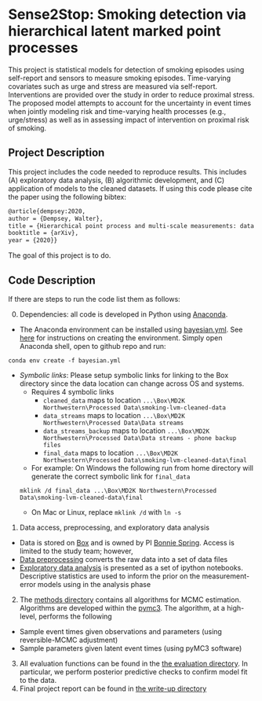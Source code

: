 # Sense2Stop: Smoking detection via hierarchical latent marked point processes  #

This project is statistical models for detection of smoking episodes using self-report and sensors to measure smoking episodes.  Time-varying covariates such as urge and stress are measured via self-report.  Interventions are provided over the study in order to reduce proximal stress.  The proposed model attempts to account for the uncertainty in event times when jointly modeling risk and time-varying health processes (e.g., urge/stress) as well as in assessing impact of intervention on proximal risk of smoking.

## Project Description ##
This project includes the code needed to reproduce results.  This includes (A) exploratory data analysis, (B) algorithmic development, and (C) application of models to the cleaned datasets. If using this code please cite the paper using the following bibtex: 

```tex
@article{dempsey:2020,
author = {Dempsey, Walter},
title = {Hierarchical point process and multi-scale measurements: data integration for latent recurrent event analysis under uncertainty},
booktitle = {arXiv},
year = {2020}}
```
The goal of this project is to do. 

## Code Description ##

If there are steps to run the code list them as follows: 

0. Dependencies: all code is developed in Python using [Anaconda](https://anaconda.org/about).
* The Anaconda environment can be installed using [bayesian.yml](./bayesian.yml). See [here](https://docs.conda.io/projects/conda/en/latest/user-guide/tasks/manage-environments.html#creating-an-environment-from-an-environment-yml-file) for instructions on creating the environment.  Simply open Anaconda shell, open to github repo and run:
```
conda env create -f bayesian.yml
```
* _Symbolic links_: Please setup symbolic links for linking to the Box directory since the data location can change across OS and systems.  
  + Requires 4 symbolic links
    - `cleaned_data` maps to location `...\Box\MD2K Northwestern\Processed Data\smoking-lvm-cleaned-data`
    - `data_streams` maps to location `...\Box\MD2K Northwestern\Processed Data\Data streams`
    - `data_streams_backup` maps to location `...\Box\MD2K Northwestern\Processed Data\Data streams - phone backup files`
    - `final_data` maps to location `...\Box\MD2K Northwestern\Processed Data\smoking-lvm-cleaned-data\final`
  + For example: On Windows the following run from home directory will generate the correct symbolic link for `final_data`
  ```
  mklink /d final_data ...\Box\MD2K Northwestern\Processed Data\smoking-lvm-cleaned-data\final
  ```
  + On Mac or Linux, replace `mklink /d` with `ln -s`
1. Data access, preprocessing, and exploratory data analysis
* Data is stored on [Box](https://account.box.com/login) and is owned by PI [Bonnie Spring](https://www.feinberg.northwestern.edu/faculty-profiles/az/profile.html?xid=16136).  Access is limited to the study team; however, 
* [Data preprocessing](/data_preprocessing) converts the raw data into a set of data files
* [Exploratory data analysis](/exploratory_data_analysis) is presented as a set of ipython notebooks. Descriptive statistics are used to inform the prior on the measurement-error models using in the analysis phase
2. The [methods directory](/methods) contains all algorithms for MCMC estimation.  Algorithms are developed within the [pymc3](https://docs.pymc.io/).  The algorithm, at a high-level, performs the following
* Sample event times given observations and parameters (using reversible-MCMC adjustment)
* Sample parameters given latent event times (using pyMC3 software) 
3. All evaluation functions can be found in the [the evaluation directory](/evaluation).  In particular, we perform posterior predictive checks to confirm model fit to the data.
4. Final project report can be found in [the write-up directory](/write-up)
